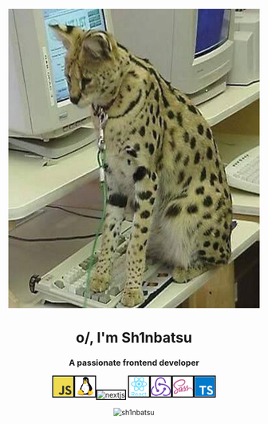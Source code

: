 <div style="margin: auto">
<p align="center">
<img src="https://github.com/Sh1nbatsu/Sh1nbatsu/blob/main/public/pfp.jpg" alt="pfp" height="600px" width="600px">
</p>
</div>
<h1 align="center">o/, I'm Sh1nbatsu</h1>
<h3 align="center">A passionate frontend developer</h3>

<p align="left">
</p>

<p align="center"><img src="https://raw.githubusercontent.com/devicons/devicon/master/icons/javascript/javascript-original.svg" alt="javascript" width="40" height="40" border="2px solid transparent"/><img src="https://raw.githubusercontent.com/devicons/devicon/master/icons/linux/linux-original.svg" alt="linux" width="40" height="40" border="2px solid transparent"/><img src="https://cdn.worldvectorlogo.com/logos/nextjs-2.svg" alt="nextjs" width="40" height="40"border="2px solid transparent"/> <img src="https://raw.githubusercontent.com/devicons/devicon/master/icons/react/react-original-wordmark.svg" alt="react" width="40" height="40" border="2px solid transparent"/><img src="https://raw.githubusercontent.com/devicons/devicon/master/icons/redux/redux-original.svg" alt="redux" width="40" height="40" border="2px solid transparent"/><img src="https://raw.githubusercontent.com/devicons/devicon/master/icons/sass/sass-original.svg" alt="sass" width="40" height="40"border="2px solid transparent"/><img src="https://raw.githubusercontent.com/devicons/devicon/master/icons/typescript/typescript-original.svg" alt="typescript" width="40" height="40" border="2px solid transparent"/> </p>

<p align="center"><img align="center" src="https://github-readme-stats.vercel.app/api/top-langs?username=sh1nbatsu&show_icons=true&locale=en&layout=compact&theme=dark" alt="sh1nbatsu" /></p>
